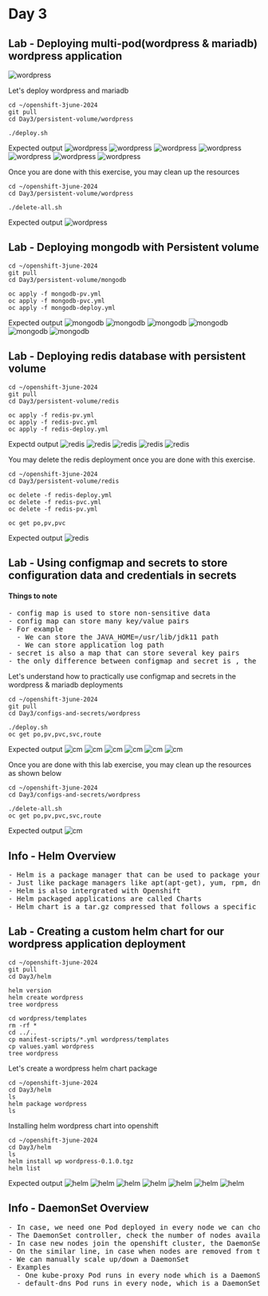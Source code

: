 # Day 3

## Lab - Deploying multi-pod(wordpress & mariadb) wordpress application

![wordpress](wordpress-dep.png)

Let's deploy wordpress and mariadb 
```
cd ~/openshift-3june-2024
git pull
cd Day3/persistent-volume/wordpress

./deploy.sh
```

Expected output
![wordpress](wordpress1.png)
![wordpress](wordpress2.png)
![wordpress](wordpress3.png)
![wordpress](wordpress4.png)
![wordpress](wordpress5.png)
![wordpress](wordpress6.png)
![wordpress](wordpress7.png)

Once you are done with this exercise, you may clean up the resources
```
cd ~/openshift-3june-2024
cd Day3/persistent-volume/wordpress

./delete-all.sh
```

Expected output
![wordpress](wordpress8.png)

## Lab - Deploying mongodb with Persistent volume
```
cd ~/openshift-3june-2024
git pull
cd Day3/persistent-volume/mongodb

oc apply -f mongodb-pv.yml
oc apply -f mongodb-pvc.yml
oc apply -f mongodb-deploy.yml
```

Expected output
![mongodb](mongodb1.png)
![mongodb](mongodb2.png)
![mongodb](mongodb3.png)
![mongodb](mongodb4.png)
![mongodb](mongodb5.png)
![mongodb](mongodb6.png)

## Lab - Deploying redis database with persistent volume
```
cd ~/openshift-3june-2024
git pull
cd Day3/persistent-volume/redis

oc apply -f redis-pv.yml
oc apply -f redis-pvc.yml
oc apply -f redis-deploy.yml
```

Expectd output
![redis](redis1.png)
![redis](redis2.png)
![redis](redis3.png)
![redis](redis4.png)
![redis](redis5.png)

You may delete the redis deployment once you are done with this exercise.
```
cd ~/openshift-3june-2024
cd Day3/persistent-volume/redis

oc delete -f redis-deploy.yml
oc delete -f redis-pvc.yml
oc delete -f redis-pv.yml

oc get po,pv,pvc
```

Expected output
![redis](redis6.png)


## Lab - Using configmap and secrets to store configuration data and credentials in secrets

#### Things to note
<pre>
- config map is used to store non-sensitive data
- config map can store many key/value pairs
- For example
  - We can store the JAVA_HOME=/usr/lib/jdk11 path 
  - We can store application log path
- secret is also a map that can store several key pairs
- the only difference between configmap and secret is , the values stores in secrets is opaque, hence we can securely store passwords, retrieve them on need basis and use them in our application
</pre>

Let's understand how to practically use configmap and secrets in the wordpress & mariadb deployments
```
cd ~/openshift-3june-2024
git pull
cd Day3/configs-and-secrets/wordpress

./deploy.sh
oc get po,pv,pvc,svc,route
```

Expected output
![cm](cm1.png)
![cm](cm2.png)
![cm](cm3.png)
![cm](cm4.png)
![cm](cm5.png)
![cm](cm6.png)

Once you are done with this lab exercise, you may clean up the resources as shown below
```
cd ~/openshift-3june-2024
cd Day3/configs-and-secrets/wordpress

./delete-all.sh
oc get po,pv,pvc,svc,route
```

Expected output
![cm](cm7.png)


## Info - Helm Overview
<pre>
- Helm is a package manager that can be used to package your kubernetes/openshift cloud native applications
- Just like package managers like apt(apt-get), yum, rpm, dnf, npm, pip are used to install,uninstall, update/upgrade softwares, we can use Helm package manager to install/uninstall/upgrade applications into Kubernetes/Openshift
- Helm is also intergrated with Openshift
- Helm packaged applications are called Charts
- Helm chart is a tar.gz compressed that follows a specific folder structure within the compressed file
</pre>


## Lab - Creating a custom helm chart for our wordpress application deployment
```
cd ~/openshift-3june-2024
git pull
cd Day3/helm

helm version
helm create wordpress
tree wordpress

cd wordpress/templates
rm -rf *
cd ../..
cp manifest-scripts/*.yml wordpress/templates
cp values.yaml wordpress
tree wordpress
```

Let's create a wordpress helm chart package
```
cd ~/openshift-3june-2024
cd Day3/helm
ls
helm package wordpress
ls
```

Installing helm wordpress chart into openshift
```
cd ~/openshift-3june-2024
cd Day3/helm
ls
helm install wp wordpress-0.1.0.tgz
helm list
```

Expected output
![helm](helm1.png)
![helm](helm2.png)
![helm](helm3.png)
![helm](helm4.png)
![helm](helm5.png)
![helm](helm6.png)
![helm](helm7.png)

## Info - DaemonSet Overview
<pre>
- In case, we need one Pod deployed in every node we can choose to deploy the application as a DaemonSet
- The DaemonSet controller, check the number of nodes available in the openshift cluster accordingly it will create so many Pods and deploy them one Pod per node
- In case new nodes join the openshift cluster, the DaemonSet controller automatically add one Pod on that new node as well
- On the similar line, in case when nodes are removed from the openshift cluster, the Pods on those nodes are removed automatically
- We can manually scale up/down a DaemonSet
- Examples
  - One kube-proxy Pod runs in every node which is a DaemonSet
  - default-dns Pod runs in every node, which is a DaemonSet
  
</pre>
